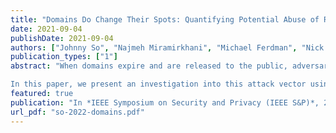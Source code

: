 ```yaml
---
title: "Domains Do Change Their Spots: Quantifying Potential Abuse of Residual Trust (to appear)"
date: 2021-09-04
publishDate: 2021-09-04
authors: ["Johnny So", "Najmeh Miramirkhani", "Michael Ferdman", "Nick Nikiforakis"]
publication_types: ["1"]
abstract: "When domains expire and are released to the public, adversaries can re-register them with the hope of exploiting residual trust from clients that are unaware of the change in ownership. Because domain name resolution is integral to the web, possible clients run the gamut from humans browsing the web to automated and periodic processes such as system updates. For an adversary, this trivially yields access to an attack vector that can affect a multitude of diverse systems and devices. We reason that some domains which experience residual trust and are valuable from a security perspective are not valuable from a dropcatching perspective and, as such, can be re-registered by an adversary without participating in fiercely competitive auctions for expired domains. 

In this paper, we present an investigation into this attack vector using a top-down, opportunistic approach, as opposed to bottom-up approaches used by prior work that target specific systems and infrastructure. Throughout a one-month re-registration period, we identify potentially valuable dropped domains using a threshold of passive DNS resolutions, re-register, and deploy them with basic honeypot services. We then analyze the traffic to these domains to find instances of residual trust that can be exploited. Our honeypot services recorded, over a four-month period, 650,737,621 requests from 5,540,379 unique IP addresses situated in 22,744 different autonomous systems to the 201 re-registered domains. Although a majority of these domains may not pose significant security risks, we are most concerned with and thus focus our discussion on unusual domains which receive orders of magnitude more traffic and types of traffic that are significantly different from the other domains. These include domains which previously functioned as a torrent tracker, an API for a computer lab usage statistics service used by many universities, an API that was a point of contact for a common Android haptics library, security company DNS sinkhole servers, an Internet radio and music station, command-and-control servers for malware and potentially unwanted programs, and an email tracker. Our findings demonstrate that expired domains pose a real threat to the security of the Internet ecosystem and that adversaries with modest budgets can compromise a wide range of systems and services by merely registering previously-popular domains that were left to expire."
featured: true
publication: "In *IEEE Symposium on Security and Privacy (IEEE S&P)*, 2022"
url_pdf: "so-2022-domains.pdf"
---
```


